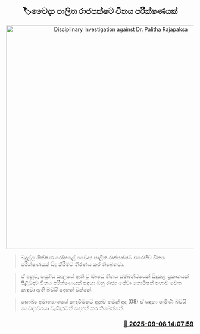 <p align='center'><b><h2 align='center' title='Disciplinary investigation against Dr. Palitha Rajapaksa'>🏷වෛද්‍ය පාලිත රාජපක්ෂට විනය පරීක්ෂණයක්</h2></b></p>
<p align='center'><img src='https://helakuru.sgp1.cdn.digitaloceanspaces.com/esana/images/lib/palitha-rajapaksha.jpg' width='600' alt='Disciplinary investigation against Dr. Palitha Rajapaksa'></p>

> බදුල්ල ශික්ෂණ රෝහලේ වෛද්‍ය පාලිත රාජපක්ෂට එරෙහිව විනය පරීක්ෂණයක් සිදු කිරීමට තීරණය කර තිබෙනවා.

> ඒ අනුව, පසුගිය කාලයේ ඇති වූ ඖෂධ හිඟය සම්බන්ධයෙන් සිදුකළ ප්‍රකාශයක් පිළිබඳව විනය පරීක්ෂණයක් සඳහා ඔහු රාජ්‍ය සේවා කොමිෂන් සභාව වෙත කැඳවා ඇති බවයි සඳහන් වන්නේ.

> සෞඛ්‍ය අමාත්‍යාංශයේ කැඳවීමකට අනුව තමන් අද (08) ඒ සඳහා පැමිණි බවයි වෛද්‍යවරයා වැඩිදුරටත් සඳහන් කර තිබෙන්නේ.



<h3 align='right'><a href='https://www.helakuru.lk/esana/p/113418/'>📅 2025-09-08 14:07:59</a></h3>
